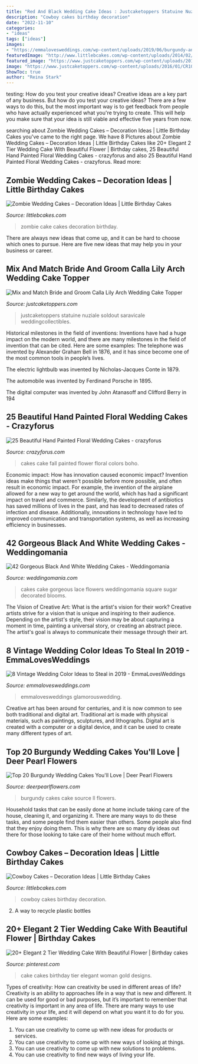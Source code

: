 ```yaml
---
title: "Red And Black Wedding Cake Ideas : Justcaketoppers Statuine Nuziale Soldout Saravicale Weddingcollectibles"
description: "Cowboy cakes birthday decoration"
date: "2022-11-10"
categories:
- "ideas"
tags: ["ideas"]
images:
- "https://emmalovesweddings.com/wp-content/uploads/2019/06/burgundy-and-blush-vintage-wedding-colors-486x1024.jpg"
featuredImage: "http://www.littlebcakes.com/wp-content/uploads/2014/02/Cowboy-Wedding-Cakes.jpg"
featured_image: "https://www.justcaketoppers.com/wp-content/uploads/2016/01/CR1049201-399x600.jpg"
image: "https://www.justcaketoppers.com/wp-content/uploads/2016/01/CR1049201-399x600.jpg"
ShowToc: true
author: "Reina Stark"
---
```



testing: How do you test your creative ideas?
Creative ideas are a key part of any business. But how do you test your creative ideas? There are a few ways to do this, but the most important way is to get feedback from people who have actually experienced what you're trying to create. This will help you make sure that your idea is still viable and effective five years from now.

	

		
searching about Zombie Wedding Cakes – Decoration Ideas | Little Birthday Cakes you've came to the right page. We have 8 Pictures about Zombie Wedding Cakes – Decoration Ideas | Little Birthday Cakes like 20+ Elegant 2 Tier Wedding Cake With Beautiful Flower | Birthday cakes, 25 Beautiful Hand Painted Floral Wedding Cakes - crazyforus and also 25 Beautiful Hand Painted Floral Wedding Cakes - crazyforus. Read more:
		
    
## Zombie Wedding Cakes – Decoration Ideas | Little Birthday Cakes

<img loading=lazy src="http://www.littlebcakes.com/wp-content/uploads/2014/05/Zombie-Wedding-Cake-Photos.jpg" onerror="this.onerror=null;this.src='https://tse4.mm.bing.net/th?id=OIP.hScLP1o_5oi52g5dvK4zawHaJ3&amp;pid=15.1';" alt="Zombie Wedding Cakes – Decoration Ideas | Little Birthday Cakes">

_Source: littlebcakes.com_

>zombie cake cakes decoration birthday. 

	

There are always new ideas that come up, and it can be hard to choose which ones to pursue. Here are five new ideas that may help you in your business or career.

    
## Mix And Match Bride And Groom Calla Lily Arch Wedding Cake Topper

<img loading=lazy src="https://www.justcaketoppers.com/wp-content/uploads/2016/01/CR1049201-399x600.jpg" onerror="this.onerror=null;this.src='https://tse2.mm.bing.net/th?id=OIP.Gu-oniJkZPzYs9ZP86LyxgAAAA&amp;pid=15.1';" alt="Mix and Match Bride and Groom Calla Lily Arch Wedding Cake Topper">

_Source: justcaketoppers.com_

>justcaketoppers statuine nuziale soldout saravicale weddingcollectibles. 

	

Historical milestones in the field of inventions:
Inventions have had a huge impact on the modern world, and there are many milestones in the field of invention that can be cited. Here are some examples:
The telephone was invented by Alexander Graham Bell in 1876, and it has since become one of the most common tools in people’s lives.

The electric lightbulb was invented by Nicholas-Jacques Conte in 1879.

The automobile was invented by Ferdinand Porsche in 1895. 

The digital computer was invented by John Atanasoff and Clifford Berry in 194
    
## 25 Beautiful Hand Painted Floral Wedding Cakes - Crazyforus

<img loading=lazy src="https://i.weddingomania.com/2018/12/15-a-boho-handpainted-wedding-cake-in-traditional-fall-colors-topped-with-a-sugar-flower-is-great-for-fall-nuptials.jpg" onerror="this.onerror=null;this.src='https://tse2.mm.bing.net/th?id=OIP.osP-l1zKEoU3cM_80-vPlAHaLI&amp;pid=15.1';" alt="25 Beautiful Hand Painted Floral Wedding Cakes - crazyforus">

_Source: crazyforus.com_

>cakes cake fall painted flower floral colors boho. 

	

Economic impact: How has innovation caused economic impact?
Invention ideas make things that weren't possible before more possible, and often result in economic impact. For example, the invention of the airplane allowed for a new way to get around the world, which has had a significant impact on travel and commerce. Similarly, the development of antibiotics has saved millions of lives in the past, and has lead to decreased rates of infection and disease. Additionally, innovations in technology have led to improved communication and transportation systems, as well as increasing efficiency in businesses.

    
## 42 Gorgeous Black And White Wedding Cakes - Weddingomania

<img loading=lazy src="http://i.weddingomania.com/gorgeous-black-and-white-wedding-cakes-42.jpg" onerror="this.onerror=null;this.src='https://tse1.mm.bing.net/th?id=OIP.5WW1hSLwaYrLql8PuNJPWAHaLP&amp;pid=15.1';" alt="42 Gorgeous Black And White Wedding Cakes - Weddingomania">

_Source: weddingomania.com_

>cakes cake gorgeous lace flowers weddingomania square sugar decorated blooms. 

	

The Vision of Creative Art: What is the artist's vision for their work?
Creative artists strive for a vision that is unique and inspiring to their audience. Depending on the artist's style, their vision may be about capturing a moment in time, painting a universal story, or creating an abstract piece. The artist's goal is always to communicate their message through their art.

    
## 8 Vintage Wedding Color Ideas To Steal In 2019 - EmmaLovesWeddings

<img loading=lazy src="https://emmalovesweddings.com/wp-content/uploads/2019/06/burgundy-and-blush-vintage-wedding-colors-486x1024.jpg" onerror="this.onerror=null;this.src='https://tse2.mm.bing.net/th?id=OIP.JH5V72QZX4eA2cRr4GEMegHaPm&amp;pid=15.1';" alt="8 Vintage Wedding Color Ideas to Steal in 2019 - EmmaLovesWeddings">

_Source: emmalovesweddings.com_

>emmalovesweddings glamorouswedding. 

	

Creative art has been around for centuries, and it is now common to see both traditional and digital art. Traditional art is made with physical materials, such as paintings, sculptures, and lithographs. Digital art is created with a computer or a digital device, and it can be used to create many different types of art.

    
## Top 20 Burgundy Wedding Cakes You&#039;ll Love | Deer Pearl Flowers

<img loading=lazy src="http://www.deerpearlflowers.com/wp-content/uploads/2017/12/Burgundy-wedding-cake-idea-4.jpg" onerror="this.onerror=null;this.src='https://tse1.mm.bing.net/th?id=OIP.ZwfjqAZffg-9rTncLiLNUgHaLF&amp;pid=15.1';" alt="Top 20 Burgundy Wedding Cakes You&#039;ll Love | Deer Pearl Flowers">

_Source: deerpearlflowers.com_

>burgundy cakes cake source ll flowers. 

	

Household tasks that can be easily done at home include taking care of the house, cleaning it, and organizing it. There are many ways to do these tasks, and some people find them easier than others. Some people also find that they enjoy doing them. This is why there are so many diy ideas out there for those looking to take care of their home without much effort.

    
## Cowboy Cakes – Decoration Ideas | Little Birthday Cakes

<img loading=lazy src="http://www.littlebcakes.com/wp-content/uploads/2014/02/Cowboy-Wedding-Cakes.jpg" onerror="this.onerror=null;this.src='https://tse3.mm.bing.net/th?id=OIP.OA0mNdhMvr2LFDIbD5nAIQHaMX&amp;pid=15.1';" alt="Cowboy Cakes – Decoration Ideas | Little Birthday Cakes">

_Source: littlebcakes.com_

>cowboy cakes birthday decoration. 

	

2. A way to recycle plastic bottles 

    
## 20+ Elegant 2 Tier Wedding Cake With Beautiful Flower | Birthday Cakes

<img loading=lazy src="https://i.pinimg.com/736x/30/72/e3/3072e3091a31e3c0c7b4fc1b0f8c58ca.jpg" onerror="this.onerror=null;this.src='https://tse1.mm.bing.net/th?id=OIP.HV-OZm4ZwMI9H0P1GPoZXwAAAA&amp;pid=15.1';" alt="20+ Elegant 2 Tier Wedding Cake With Beautiful Flower | Birthday cakes">

_Source: pinterest.com_

>cake cakes birthday tier elegant woman gold designs. 

	

Types of creativity: How can creativity be used in different areas of life?
Creativity is an ability to approaches life in a way that is new and different. It can be used for good or bad purposes, but it’s important to remember that creativity is important in any area of life. There are many ways to use creativity in your life, and it will depend on what you want it to do for you. Here are some examples: 
1. You can use creativity to come up with new ideas for products or services.
2. You can use creativity to come up with new ways of looking at things.
3. You can use creativity to come up with new solutions to problems.
4. You can use creativity to find new ways of living your life.

